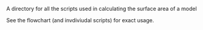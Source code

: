 A directory for all the scripts used in calculating the surface area of a model

See the flowchart (and invdiviudal scripts) for exact usage.

